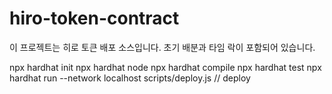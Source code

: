 # hiro-token-contract
이 프로젝트는 히로 토큰 배포 소스입니다.
초기 배분과 타임 락이 포함되어 있습니다.

npx hardhat init
npx hardhat node
npx hardhat compile
npx hardhat test
npx hardhat run --network localhost scripts/deploy.js // deploy
